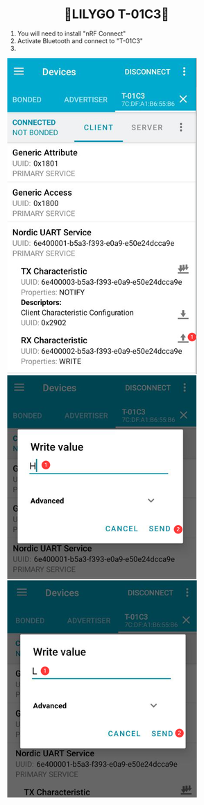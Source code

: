 <h1 align = "center">🌟LILYGO T-01C3🌟</h1>

1. You will need to install "nRF Connect"
2. Activate Bluetooth and connect to "T-01C3"
3. 
![](../../image/Relay_BLE_uart1.png)
![](../../image/Relay_BLE_uart2.png)
![](../../image/Relay_BLE_uart3.png)